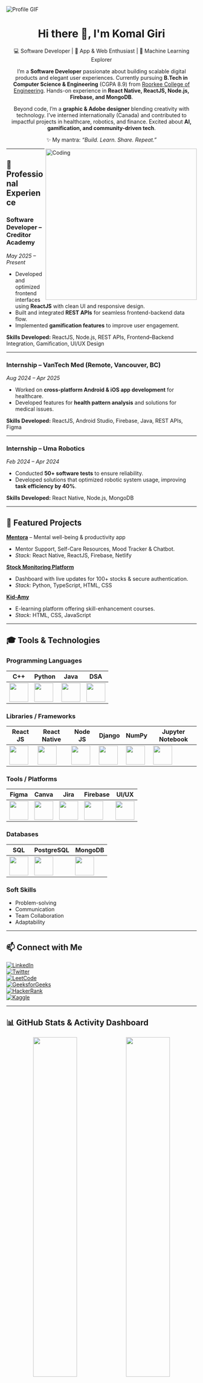 ![Profile GIF](https://user-images.githubusercontent.com/95478989/198955082-6e78ebb5-e1e4-49f9-8d32-6e5af3984dcd.gif)

<h1 align="center">Hi there 👋, I'm Komal Giri</h1>
<p align="center">
💻 Software Developer | 📱 App & Web Enthusiast | 🌱 Machine Learning Explorer
</p>

<p align="center">
I’m a <b>Software Developer</b> passionate about building scalable digital products and elegant user experiences.  
Currently pursuing <b>B.Tech in Computer Science & Engineering</b> (CGPA 8.9) from <a href="https://www.rceroorkee.in/">Roorkee College of Engineering</a>.  
Hands-on experience in <b>React Native, ReactJS, Node.js, Firebase, and MongoDB</b>.  
</p>

<p align="center">
Beyond code, I’m a <b>graphic & Adobe designer</b> blending creativity with technology.  
I’ve interned internationally (Canada) and contributed to impactful projects in healthcare, robotics, and finance.  
Excited about <b>AI, gamification, and community-driven tech</b>.
</p>

<p align="center">
✨ My mantra: <i>“Build. Learn. Share. Repeat.”</i>
</p>

<img align="right" alt="Coding" width="400" src="https://cdn.dribbble.com/users/2646423/screenshots/5507196/computer.gif">

---

## 💼 Professional Experience

### **Software Developer** – Creditor Academy  
*May 2025 – Present*  
- Developed and optimized frontend interfaces using **ReactJS** with clean UI and responsive design.  
- Built and integrated **REST APIs** for seamless frontend-backend data flow.  
- Implemented **gamification features** to improve user engagement.  

**Skills Developed:** ReactJS, Node.js, REST APIs, Frontend–Backend Integration, Gamification, UI/UX Design  

---

### **Internship** – VanTech Med (Remote, Vancouver, BC)  
*Aug 2024 – Apr 2025*  
- Worked on **cross-platform Android & iOS app development** for healthcare.  
- Developed features for **health pattern analysis** and solutions for medical issues.  

**Skills Developed:** ReactJS, Android Studio, Firebase, Java, REST APIs, Figma  

---

### **Internship** – Uma Robotics  
*Feb 2024 – Apr 2024*  
- Conducted **50+ software tests** to ensure reliability.  
- Developed solutions that optimized robotic system usage, improving **task efficiency by 40%**.  

**Skills Developed:** React Native, Node.js, MongoDB  

---

## 🚀 Featured Projects

**[Mentora](https://github.com/Komalgiri)** – Mental well-being & productivity app  
- Mentor Support, Self-Care Resources, Mood Tracker & Chatbot.  
- *Stack:* React Native, ReactJS, Firebase, Netlify  

**[Stock Monitoring Platform](https://github.com/Komalgiri/Stock-Monitoring-Platform)**  
- Dashboard with live updates for 100+ stocks & secure authentication.  
- *Stack:* Python, TypeScript, HTML, CSS  

**[Kid-Amy](https://github.com/Komalgiri/eLearning-KID-AMY)**  
- E-learning platform offering skill-enhancement courses.  
- *Stack:* HTML, CSS, JavaScript  

---

## 🎓 Tools & Technologies

### Programming Languages
| C++ | Python | Java | DSA |
| --- | --- | --- | --- |
| <img src="https://cdn.svgporn.com/logos/c-plusplus.svg" width="50"> | <img src="https://cdn.svgporn.com/logos/python.svg" width="50"> | <img src="https://cdn.svgporn.com/logos/java.svg" width="50"> | <img src="https://upload.wikimedia.org/wikipedia/commons/3/31/NumPy_logo_2020.svg" width="50"> |

### Libraries / Frameworks
| React JS | React Native | Node JS | Django | NumPy | Jupyter Notebook |
| --- | --- | --- | --- | --- | --- |
| <img src="https://cdn.svgporn.com/logos/react.svg" width="50"> | <img src="https://cdn.svgporn.com/logos/react.svg" width="50"> | <img src="https://cdn.svgporn.com/logos/nodejs.svg" width="50"> | <img src="https://cdn.svgporn.com/logos/django.svg" width="50"> | <img src="https://upload.wikimedia.org/wikipedia/commons/3/31/NumPy_logo_2020.svg" width="50"> | <img src="https://cdn.worldvectorlogo.com/logos/jupyter.svg" width="50"> |

### Tools / Platforms
| Figma | Canva | Jira | Firebase | UI/UX |
| --- | --- | --- | --- | --- |
| <img src="https://cdn.svgporn.com/logos/figma.svg" width="50"> | <img src="https://cdn.svgporn.com/logos/canva.svg" width="50"> | <img src="https://cdn.svgporn.com/logos/jira.svg" width="50"> | <img src="https://cdn.worldvectorlogo.com/logos/firebase-1.svg" width="50"> | <img src="https://upload.wikimedia.org/wikipedia/commons/1/1f/User_interface_design_icon.svg" width="50"> |

### Databases
| SQL | PostgreSQL | MongoDB |
| --- | --- | --- |
| <img src="https://cdn.svgporn.com/logos/mysql.svg" width="50"> | <img src="https://cdn.svgporn.com/logos/postgresql.svg" width="50"> | <img src="https://cdn.svgporn.com/logos/mongodb.svg" width="50"> |

### Soft Skills
- Problem-solving  
- Communication  
- Team Collaboration  
- Adaptability  

---

## 📫 Connect with Me

<p align="center">

[![LinkedIn](https://img.shields.io/badge/LinkedIn-0077B5?style=for-the-badge&logo=linkedin&logoColor=white)](https://www.linkedin.com/in/komal-giri)  
[![Twitter](https://img.shields.io/badge/Twitter-1DA1F2?style=for-the-badge&logo=twitter&logoColor=white)](https://twitter.com)  
[![LeetCode](https://img.shields.io/badge/LeetCode-orange?style=for-the-badge&logo=leetcode&logoColor=white)](https://leetcode.com/KomalGiri789/)  
[![GeeksforGeeks](https://img.shields.io/badge/GeeksforGeeks-darkgreen?style=for-the-badge&logo=geeksforgeeks&logoColor=white)](https://auth.geeksforgeeks.org/user/komalgij2a2)  
[![HackerRank](https://img.shields.io/badge/HackerRank-2EC866?style=for-the-badge&logo=hackerrank&logoColor=white)](https://www.hackerrank.com/komalgiri789?hr_r=1)  
[![Kaggle](https://img.shields.io/badge/Kaggle-20BEFF?style=for-the-badge&logo=kaggle&logoColor=white)](https://www.kaggle.com/Komalgiri)

</p>


---
## 📊 GitHub Stats & Activity Dashboard

<p align="center">

<!-- Main GitHub stats card -->
<img src="https://github-readme-stats.vercel.app/api?username=Komalgiri&show_icons=true&theme=radical&count_private=true&hide_title=false" width="48%" />  

<!-- Top languages card -->
<img src="https://github-readme-stats.vercel.app/api/top-langs/?username=Komalgiri&layout=compact&theme=radical&hide=html,css" width="48%" />

</p>

<p align="center">

<!-- GitHub Streak card -->
<img src="https://github-readme-streak-stats.herokuapp.com/?user=Komalgiri&theme=radical&hide_border=false" width="48%" />  



</p>




### 🚀 Featured Projects

| Project | Description | Tech Stack | GIF/Screenshot |
| ------- | ----------- | ---------- | -------------- |
| [Mentora](https://github.com/Komalgiri) | Mental well-being & productivity app | React Native, ReactJS, Firebase | ![Mentora Demo](link-to-gif.gif) |
| [Stock Monitoring Platform](https://github.com/Komalgiri/Stock-Monitoring-Platform) | Real-time stock dashboard | Python, TypeScript, HTML, CSS | ![Stock Demo](link-to-gif.gif) |
| [Kid-Amy](https://github.com/Komalgiri/eLearning-KID-AMY) | E-learning platform | HTML, CSS, JavaScript | ![Kid-Amy Demo](link-to-gif.gif) |

<p align="center">
  <img src="https://github-readme-stats.vercel.app/api/wakatime?username=Anonymous User&theme=tokyonight" alt="Komal's WakaTime stats" />
</p>





[![Readme Quotes](https://quotes-github-readme.vercel.app/api?type=horizontal)](https://github.com/piyushsuthar/github-readme-quotes)
